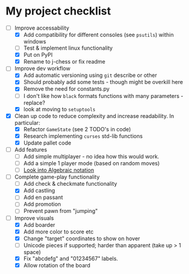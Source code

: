 # My project checklist

- [ ] Improve accessability
  - [X] Add compatibility for different consoles (see `psutils`) within windows
  - [ ] Test & implement linux functionality
  - [X] Put on PyPI
  - [X] Rename to j-chess or fix readme
- [ ] Improve dev workflow
  - [X] Add automatic versioning using `git` describe or other
  - [X] Should probably add some tests - though might be overkill here
  - [X] Remove the need for constants.py
  - [ ] I don't like how `black` formats functions with many parameters - replace?
  - [X] look at moving to `setuptools`
- [X] Clean up code to reduce complexity and increase readability. In particular:
  - [X] Refactor `GameState` (see 2 TODO's in code)
  - [X] Research implementing `curses` std-lib functions
  - [X] Update pallet code
- [ ] Add features
  - [ ] Add simple multiplayer - no idea how this would work.
  - [ ] Add a simple 1 player mode (based on random moves)
  - [ ] [Look into Algebraic notation](https://en.wikipedia.org/wiki/Algebraic_notation_(chess))
- [ ] Complete game-play functionality
  - [ ] Add check & checkmate functionality
  - [X] Add castling
  - [ ] Add en passant
  - [ ] Add promotion
  - [ ] Prevent pawn from "jumping"
- [ ] Improve visuals
  - [X] Add boarder
  - [X] Add more color to score etc
  - [X] Change "target" coordinates to show on hover
  - [ ] Unicode pieces if supported; harder than apparent (take up > 1 space)
  - [X] Fix "abcdefg" and "01234567" labels.
  - [X] Allow rotation of the board